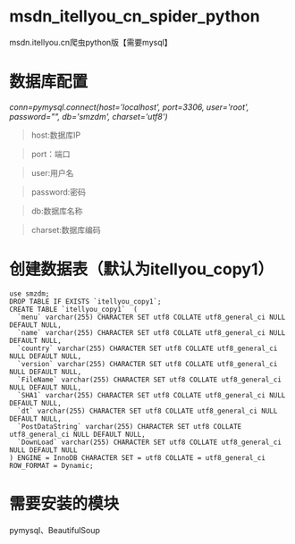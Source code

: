 # msdn_itellyou_cn_spider_python
msdn.itellyou.cn爬虫python版【需要mysql】

# 数据库配置
*conn=pymysql.connect(host='localhost', port=3306, user='root', password="", db='smzdm', charset='utf8')*

> host:数据库IP

> port：端口

> user:用户名

> password:密码

> db:数据库名称

> charset:数据库编码

# 创建数据表（默认为itellyou_copy1）

```
use smzdm;
DROP TABLE IF EXISTS `itellyou_copy1`;
CREATE TABLE `itellyou_copy1`  (
  `menu` varchar(255) CHARACTER SET utf8 COLLATE utf8_general_ci NULL DEFAULT NULL,
  `name` varchar(255) CHARACTER SET utf8 COLLATE utf8_general_ci NULL DEFAULT NULL,
  `country` varchar(255) CHARACTER SET utf8 COLLATE utf8_general_ci NULL DEFAULT NULL,
  `version` varchar(255) CHARACTER SET utf8 COLLATE utf8_general_ci NULL DEFAULT NULL,
  `FileName` varchar(255) CHARACTER SET utf8 COLLATE utf8_general_ci NULL DEFAULT NULL,
  `SHA1` varchar(255) CHARACTER SET utf8 COLLATE utf8_general_ci NULL DEFAULT NULL,
  `dt` varchar(255) CHARACTER SET utf8 COLLATE utf8_general_ci NULL DEFAULT NULL,
  `PostDataString` varchar(255) CHARACTER SET utf8 COLLATE utf8_general_ci NULL DEFAULT NULL,
  `DownLoad` varchar(255) CHARACTER SET utf8 COLLATE utf8_general_ci NULL DEFAULT NULL
) ENGINE = InnoDB CHARACTER SET = utf8 COLLATE = utf8_general_ci ROW_FORMAT = Dynamic;
```

# 需要安装的模块
pymysql、BeautifulSoup
